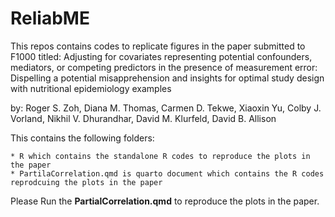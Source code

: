 # ReliabME

This repos contains codes to replicate figures in the paper submitted to F1000 titled:
Adjusting for covariates representing potential confounders, mediators, or competing predictors in the presence of measurement error: Dispelling a potential misapprehension and insights for optimal study design with nutritional epidemiology examples
 
by: Roger S. Zoh, Diana M. Thomas, Carmen D. Tekwe, Xiaoxin Yu, Colby J. Vorland, Nikhil V. Dhurandhar, David M. Klurfeld, David B. Allison


This contains the following folders: 

    * R which contains the standalone R codes to reproduce the plots in the paper
    * PartilaCorrelation.qmd is quarto document which contains the R codes reprodcuing the plots in the paper
    
Please Run the **PartialCorrelation.qmd** to reproduce the plots in the paper.

